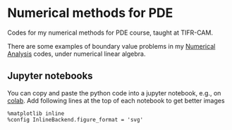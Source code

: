 # Numerical methods for PDE

Codes for my numerical methods for PDE course, taught at TIFR-CAM.

There are some examples of boundary value problems in my [Numerical Analysis](http://github.com/cpraveen/na) codes, under numerical linear algebra.

## Jupyter notebooks

You can copy and paste the python code into a jupyter notebook, e.g., on [colab](http://colab.research.google.com). Add following lines at the top of each notebook to get better images

```
%matplotlib inline
%config InlineBackend.figure_format = 'svg'
```
